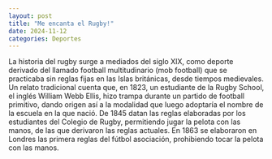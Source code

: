 ```yaml
---
layout: post
title: "Me encanta el Rugby!"
date: 2024-11-12
categories: Deportes
---
```


La historia del rugby surge a mediados del siglo XIX, como deporte derivado del llamado football multitudinario (mob football) que se practicaba sin reglas fijas en las Islas británicas, desde tiempos medievales. Un relato tradicional cuenta que, en 1823, un estudiante de la Rugby School, el inglés William Webb Ellis, hizo trampa durante un partido de football primitivo, dando origen así a la modalidad que luego adoptaría el nombre de la escuela en la que nació. De 1845 datan las reglas elaboradas por los estudiantes del Colegio de Rugby, permitiendo jugar la pelota con las manos, de las que derivaron las reglas actuales. En 1863 se elaboraron en Londres las primera reglas del fútbol asociación, prohibiendo tocar la pelota con las manos.